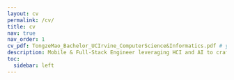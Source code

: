 ```yaml
---
layout: cv
permalink: /cv/
title: cv
nav: true
nav_order: 1
cv_pdf: TongzeMao_Bachelor_UCIrvine_ComputerScience&Informatics.pdf # you can also use external links here
description: Mobile & Full-Stack Engineer leveraging HCI and AI to craft intuitive, high-impact apps that empower users and drive innovation.
toc:
  sidebar: left
---
```


